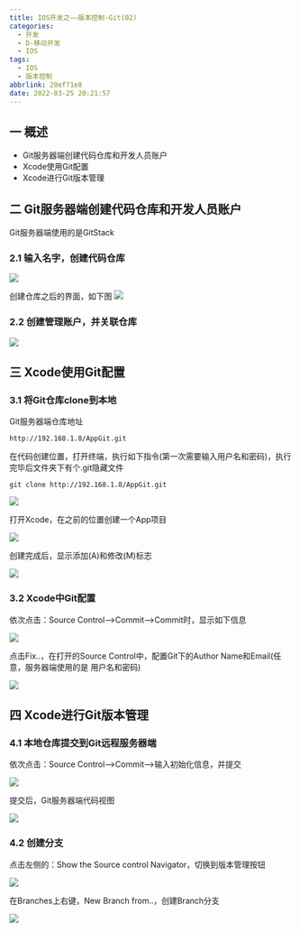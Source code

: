 ```yaml
---
title: IOS开发之——版本控制-Git(02)
categories:
  - 开发
  - D-移动开发
  - IOS
tags:
  - IOS
  - 版本控制
abbrlink: 20ef71e8
date: 2022-03-25 20:21:57
---
```

## 一 概述

* Git服务器端创建代码仓库和开发人员账户
* Xcode使用Git配置
* Xcode进行Git版本管理

<!--more-->

## 二 Git服务器端创建代码仓库和开发人员账户

Git服务器端使用的是GitStack

### 2.1 输入名字，创建代码仓库

![][1]

创建仓库之后的界面，如下图
![][2]

### 2.2 创建管理账户，并关联仓库

![][3]

## 三 Xcode使用Git配置

### 3.1 将Git仓库clone到本地

Git服务器端仓库地址

```
http://192.168.1.8/AppGit.git
```

在代码创建位置，打开终端，执行如下指令(第一次需要输入用户名和密码)，执行完毕后文件夹下有个.git隐藏文件

```
git clone http://192.168.1.8/AppGit.git
```

![][4]

打开Xcode，在之前的位置创建一个App项目

![][5]

创建完成后，显示添加(A)和修改(M)标志

![][6]

### 3.2 Xcode中Git配置

依次点击：Source Control——>Commit——>Commit时，显示如下信息

![][7]

点击Fix..，在打开的Source Control中，配置Git下的Author Name和Email(任意，服务器端使用的是 用户名和密码)

![][8]

## 四 Xcode进行Git版本管理

### 4.1 本地仓库提交到Git远程服务器端 

依次点击：Source Control——>Commit——>输入初始化信息，并提交

![][9]

提交后，Git服务器端代码视图

![][10]

### 4.2 创建分支

点击左侧的：Show the Source control Navigator，切换到版本管理按钮

![][11]

在Branches上右键，New Branch from..，创建Branch分支

![][12]



[1]:https://cdn.staticaly.com/gh/PGzxc/CDN/master/blog-ios/ios-versionc-02-gitstack-create-repo.png
[2]:https://cdn.staticaly.com/gh/PGzxc/CDN/master/blog-ios/ios-versionc-02-gitstack-repo-view.png
[3]:https://cdn.staticaly.com/gh/PGzxc/CDN/master/blog-ios/ios-versionc-02-gitstack-add-user.png
[4]:https://cdn.staticaly.com/gh/PGzxc/CDN/master/blog-ios/ios-versionc-02-xcode-git-clone.png
[5]:https://cdn.staticaly.com/gh/PGzxc/CDN/master/blog-ios/ios-versionc-02-xcode-create-app.png
[6]:https://cdn.staticaly.com/gh/PGzxc/CDN/master/blog-ios/ios-versionc-02-xcode-app-open-view.png
[7]:https://cdn.staticaly.com/gh/PGzxc/CDN/master/blog-ios/ios-versionc-02-xcode-commit-noauthor.png
[8]:https://cdn.staticaly.com/gh/PGzxc/CDN/master/blog-ios/ios-versionc-02-xcode-sourcegit-author.png
[9]:https://cdn.staticaly.com/gh/PGzxc/CDN/master/blog-ios/ios-versionc-02-xcode-commit-push.png
[10]:https://cdn.staticaly.com/gh/PGzxc/CDN/master/blog-ios/ios-versionc-02-gitstack-commit-view.png
[11]:https://cdn.staticaly.com/gh/PGzxc/CDN/master/blog-ios/ios-versionc-02-xcode-show-repository.png
[12]:https://cdn.staticaly.com/gh/PGzxc/CDN/master/blog-ios/ios-versionc-02-xcode-branch-create.png

